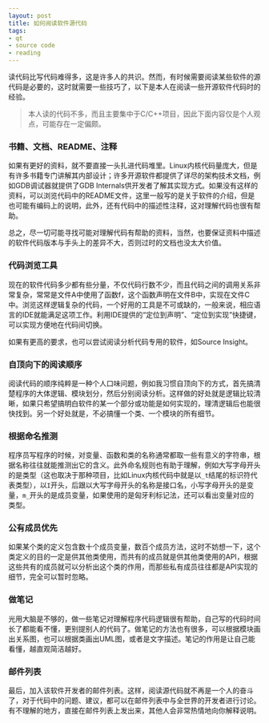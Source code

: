 ```yaml
---
layout: post
title: 如何阅读软件源代码
tags:
- qt
- source code
- reading
---
```


读代码比写代码难得多，这是许多人的共识。然而，有时候需要阅读某些软件的源代码是必要的，这时就需要一些技巧了，以下是本人在阅读一些开源软件代码时的经验。

> 本人读的代码不多，而且主要集中于C/C++项目，因此下面内容仅是个人观点，可能存在一定偏颇。

### 书籍、文档、README、注释

如果有更好的资料，就不要直接一头扎进代码堆里。Linux内核代码量庞大，但是有许多书籍专门讲解其内部设计；许多开源软件都提供了详尽的架构技术文档，例如GDB调试器就提供了GDB Internals供开发者了解其实现方式。如果没有这样的资料，可以浏览代码中的README文件，这里一般写的是关于软件的介绍，但是也可能有编码上的说明，此外，还有代码中的描述性注释，这对理解代码也很有帮助。

总之，尽一切可能寻找可能对理解代码有帮助的资料，当然，也要保证资料中描述的软件代码版本与手头上的差异不大，否则过时的文档也没太大价值。

### 代码浏览工具

现在的软件代码多少都有些分量，不仅代码行数不少，而且代码之间的调用关系非常复杂，常常是文件A中使用了函数f，这个函数声明在文件B中，实现在文件C中。浏览这样逻辑复杂的代码，一个好用的工具是不可或缺的，一般来说，相应语言的IDE就能满足这项工作。利用IDE提供的“定位到声明”、“定位到实现”快捷键，可以实现方便地在代码间切换。

如果有更高的要求，也可以尝试阅读分析代码专用的软件，如Source Insight。

### 自顶向下的阅读顺序

阅读代码的顺序纯粹是一种个人口味问题，例如我习惯自顶向下的方式，首先搞清楚程序的大体逻辑、模块划分，然后分别阅读分析。这样做的好处就是逻辑比较清晰，如果只希望搞明白软件的某一个部分或功能是如何实现的，理清逻辑后也能很快找到。另一个好处就是，不必搞懂一个类、一个模块的所有细节。

### 根据命名推测

程序员写程序的时候，对变量、函数和类的名称通常都取一些有意义的字符串，根据名称往往就能推测出它的含义。此外命名规则也有助于理解，例如大写字母开头的是类型（这也取决于那种项目，比如Linux内核代码中就是以`_t`结尾的标识符代表类型），以`I`开头，后跟以大写字母开头的名称是接口名，小写字母开头的是变量，`m_`开头的是成员变量，如果使用的是匈牙利标记法，还可以看出变量对应的类型。

### 公有成员优先

如果某个类的定义包含数十个成员变量，数百个成员方法，这时不妨想一下，这个类定义的目的一定是供其他类使用，而共有的成员就是供其他类使用的API，根据这些共有的成员就可以分析出这个类的作用，而那些私有成员往往都是API实现的细节，完全可以暂时忽略。

### 做笔记

光用大脑是不够的，做一些笔记对理解程序代码逻辑很有帮助，自己写的代码时间长了都能看不懂，更别提别人的代码了。做笔记的方法也有很多，可以根据模块画出关系图，也可以根据类画出UML图，或者是文字描述。笔记的作用是让自己能看懂，越直观简洁越好。

### 邮件列表

最后，加入该软件开发者的邮件列表。这样，阅读源代码就不再是一个人的奋斗了，对于代码中的问题、建议，都可以在邮件列表中与全世界的开发者进行讨论。有不理解的地方，直接在邮件列表上发出来，其他人会非常热情地向你解释说明。
